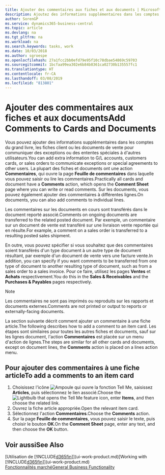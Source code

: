 ```yaml
---
title: Ajouter des commentaires aux fiches et aux documents | Microsoft Docs
description: Ajoutez des informations supplémentaires dans les comptes, les fiches client ou les documents de vente pour communiquer des ententes, telles qu'un prix spécial ou un mode de livraison, pour d'autres utilisateurs.
author: SorenGP
ms.service: dynamics365-business-central
ms.topic: article
ms.devlang: na
ms.tgt_pltfrm: na
ms.workload: na
ms.search.keywords: tasks, work
ms.date: 10/03/2018
ms.author: sgroespe
ms.openlocfilehash: 27a1fcc2bb0efd79e95f10c78dbae54869c59703
ms.sourcegitcommit: 1bcfaa99ea302e6b84b8361ca02730b135557fc1
ms.translationtype: HT
ms.contentlocale: fr-CA
ms.lasthandoff: 03/08/2019
ms.locfileid: "813801"
---
```

# <a name="add-comments-to-cards-and-documents"></a><span data-ttu-id="df0b3-103">Ajouter des commentaires aux fiches et aux documents</span><span class="sxs-lookup"><span data-stu-id="df0b3-103">Add Comments to Cards and Documents</span></span>
<span data-ttu-id="df0b3-104">Vous pouvez ajouter des informations supplémentaires dans les comptes du grand livre, les fiches client ou les documents de vente pour communiquer des exceptions ou des ententes spéciales à d'autres utilisateurs.</span><span class="sxs-lookup"><span data-stu-id="df0b3-104">You can add extra information to G/L accounts, customers cards, or sales orders to communicate exceptions or special agreements to other users.</span></span>
<span data-ttu-id="df0b3-105">La plupart des fiches et documents ont une action **Commentaires**, qui ouvre la page **Feuille de commentaires** dans laquelle vous pouvez saisir ou lire les commentaires.</span><span class="sxs-lookup"><span data-stu-id="df0b3-105">Practically all cards and document have a **Comments** action, which opens the **Comment Sheet** page where you can write or read comments.</span></span> <span data-ttu-id="df0b3-106">Sur les documents, vous pouvez également ajouter des commentaires à différentes lignes.</span><span class="sxs-lookup"><span data-stu-id="df0b3-106">On documents, you can also add comments to individual lines.</span></span>

<span data-ttu-id="df0b3-107">Les commentaires sur les documents en cours sont transférés dans le document reporté associé.</span><span class="sxs-lookup"><span data-stu-id="df0b3-107">Comments on ongoing documents are transferred to the related posted document.</span></span> <span data-ttu-id="df0b3-108">Par exemple, un commentaire sur un document de vente est transféré sur une livraison vente reportée qui en résulte.</span><span class="sxs-lookup"><span data-stu-id="df0b3-108">For example, a comment on a sales order is transferred to a resulting posted sales shipment.</span></span>

<span data-ttu-id="df0b3-109">En outre, vous pouvez spécifier si vous souhaitez que des commentaires soient transférés d'un type document à un autre type de document résultant, par exemple d'un document de vente vers une facture vente.</span><span class="sxs-lookup"><span data-stu-id="df0b3-109">In addition, you can specify if you want comments to be transferred from one type of document to another resulting type of document, such as from a sales order to a sales invoice.</span></span> <span data-ttu-id="df0b3-110">Pour ce faire, utilisez les pages **Ventes** et **Achats** respectivement.</span><span class="sxs-lookup"><span data-stu-id="df0b3-110">You do this in the **Sales & Receivables** and the **Purchases & Payables** pages respectively.</span></span>

> [!NOTE]
> <span data-ttu-id="df0b3-111">Les commentaires ne sont pas imprimés ou reproduits sur les rapports et documents externes.</span><span class="sxs-lookup"><span data-stu-id="df0b3-111">Comments are not printed or output to reports or externally-facing documents.</span></span>

<span data-ttu-id="df0b3-112">La section suivante décrit comment ajouter un commentaire à une fiche article.</span><span class="sxs-lookup"><span data-stu-id="df0b3-112">The following describes how to add a comment to an item card.</span></span> <span data-ttu-id="df0b3-113">Les étapes sont similaires pour toutes les autres fiches et documents, sauf sur les lignes document, l'action **Commentaires** est placée sur un menu d'action de lignes.</span><span class="sxs-lookup"><span data-stu-id="df0b3-113">The steps are similar for all other cards and documents, except on document lines, the **Comments** action is placed on a lines action menu.</span></span>

## <a name="to-add-a-comments-to-an-item-card"></a><span data-ttu-id="df0b3-114">Pour ajouter des commentaires à une fiche article</span><span class="sxs-lookup"><span data-stu-id="df0b3-114">To add a comments to an item card</span></span>
1. <span data-ttu-id="df0b3-115">Choisissez l'icône ![Ampoule qui ouvre la fonction Tell Me](media/ui-search/search_small.png "Dites-moi ce que vous voulez faire"), saisissez **Articles**, puis sélectionnez le lien associé.</span><span class="sxs-lookup"><span data-stu-id="df0b3-115">Choose the ![Lightbulb that opens the Tell Me feature](media/ui-search/search_small.png "Tell me what you want to do") icon, enter **Items**, and then choose the related link.</span></span>
2. <span data-ttu-id="df0b3-116">Ouvrez la fiche article appropriée.</span><span class="sxs-lookup"><span data-stu-id="df0b3-116">Open the relevant item card.</span></span>
3. <span data-ttu-id="df0b3-117">Sélectionnez l'action **Commentaires**.</span><span class="sxs-lookup"><span data-stu-id="df0b3-117">Choose the **Comments** action.</span></span>
4. <span data-ttu-id="df0b3-118">Sur la page **Feuille de commentaires**, vous pouvez saisir le texte, puis choisir le bouton **OK**.</span><span class="sxs-lookup"><span data-stu-id="df0b3-118">On the **Comment Sheet** page, enter any text, and then choose the **OK** button.</span></span>

## <a name="see-also"></a><span data-ttu-id="df0b3-119">Voir aussi</span><span class="sxs-lookup"><span data-stu-id="df0b3-119">See Also</span></span>
<span data-ttu-id="df0b3-120">[Utilisation de [!INCLUDE[d365fin](includes/d365fin_md.md)]](ui-work-product.md)</span><span class="sxs-lookup"><span data-stu-id="df0b3-120">[Working with [!INCLUDE[d365fin](includes/d365fin_md.md)]](ui-work-product.md)</span></span>  
[<span data-ttu-id="df0b3-121">Fonctionnalités marché</span><span class="sxs-lookup"><span data-stu-id="df0b3-121">General Business Functionality</span></span>](ui-across-business-areas.md)
